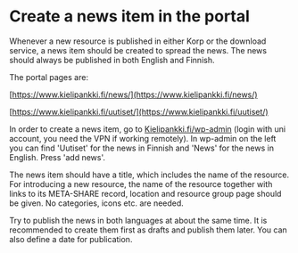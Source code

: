 # Create a news item in the portal
Whenever a new resource is published in either Korp or the download service, a news item should be created to 
spread the news. The news should always be published in both English and Finnish.

The portal pages are:

[https://www.kielipankki.fi/news/](https://www.kielipankki.fi/news/)

[https://www.kielipankki.fi/uutiset/](https://www.kielipankki.fi/uutiset/)

In order to create a news item, go to [Kielipankki.fi/wp-admin](https://www.kielipankki.fi/wp-admin/) (login with uni account, you need the VPN if working remotely).
In wp-admin on the left you can find 'Uutiset' for the news in Finnish and 'News' for the news in English.
Press 'add news'.

The news item should have a title, which includes the name of the resource. For introducing a new resource, the name of the resource together with links to its META-SHARE record,
location and resource group page should be given. No categories, icons etc. are needed.

Try to publish the news in both languages at about the same time. It is recommended to create them first as drafts and publish them later.
You can also define a date for publication.



